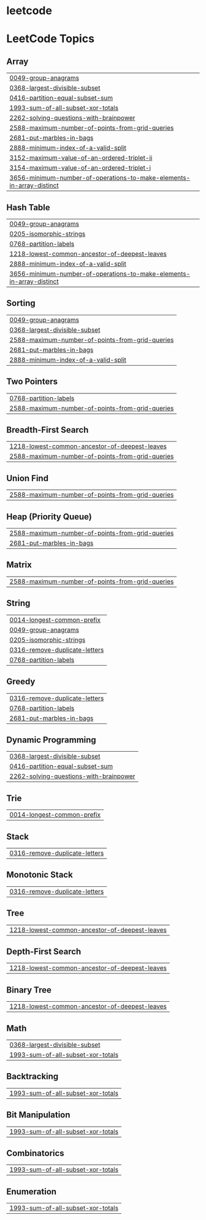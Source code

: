 # leetcode
<!---LeetCode Topics Start-->
# LeetCode Topics
## Array
|  |
| ------- |
| [0049-group-anagrams](https://github.com/LikhitaTummalecherla/leetcode/tree/master/0049-group-anagrams) |
| [0368-largest-divisible-subset](https://github.com/LikhitaTummalecherla/leetcode/tree/master/0368-largest-divisible-subset) |
| [0416-partition-equal-subset-sum](https://github.com/LikhitaTummalecherla/leetcode/tree/master/0416-partition-equal-subset-sum) |
| [1993-sum-of-all-subset-xor-totals](https://github.com/LikhitaTummalecherla/leetcode/tree/master/1993-sum-of-all-subset-xor-totals) |
| [2262-solving-questions-with-brainpower](https://github.com/LikhitaTummalecherla/leetcode/tree/master/2262-solving-questions-with-brainpower) |
| [2588-maximum-number-of-points-from-grid-queries](https://github.com/LikhitaTummalecherla/leetcode/tree/master/2588-maximum-number-of-points-from-grid-queries) |
| [2681-put-marbles-in-bags](https://github.com/LikhitaTummalecherla/leetcode/tree/master/2681-put-marbles-in-bags) |
| [2888-minimum-index-of-a-valid-split](https://github.com/LikhitaTummalecherla/leetcode/tree/master/2888-minimum-index-of-a-valid-split) |
| [3152-maximum-value-of-an-ordered-triplet-ii](https://github.com/LikhitaTummalecherla/leetcode/tree/master/3152-maximum-value-of-an-ordered-triplet-ii) |
| [3154-maximum-value-of-an-ordered-triplet-i](https://github.com/LikhitaTummalecherla/leetcode/tree/master/3154-maximum-value-of-an-ordered-triplet-i) |
| [3656-minimum-number-of-operations-to-make-elements-in-array-distinct](https://github.com/LikhitaTummalecherla/leetcode/tree/master/3656-minimum-number-of-operations-to-make-elements-in-array-distinct) |
## Hash Table
|  |
| ------- |
| [0049-group-anagrams](https://github.com/LikhitaTummalecherla/leetcode/tree/master/0049-group-anagrams) |
| [0205-isomorphic-strings](https://github.com/LikhitaTummalecherla/leetcode/tree/master/0205-isomorphic-strings) |
| [0768-partition-labels](https://github.com/LikhitaTummalecherla/leetcode/tree/master/0768-partition-labels) |
| [1218-lowest-common-ancestor-of-deepest-leaves](https://github.com/LikhitaTummalecherla/leetcode/tree/master/1218-lowest-common-ancestor-of-deepest-leaves) |
| [2888-minimum-index-of-a-valid-split](https://github.com/LikhitaTummalecherla/leetcode/tree/master/2888-minimum-index-of-a-valid-split) |
| [3656-minimum-number-of-operations-to-make-elements-in-array-distinct](https://github.com/LikhitaTummalecherla/leetcode/tree/master/3656-minimum-number-of-operations-to-make-elements-in-array-distinct) |
## Sorting
|  |
| ------- |
| [0049-group-anagrams](https://github.com/LikhitaTummalecherla/leetcode/tree/master/0049-group-anagrams) |
| [0368-largest-divisible-subset](https://github.com/LikhitaTummalecherla/leetcode/tree/master/0368-largest-divisible-subset) |
| [2588-maximum-number-of-points-from-grid-queries](https://github.com/LikhitaTummalecherla/leetcode/tree/master/2588-maximum-number-of-points-from-grid-queries) |
| [2681-put-marbles-in-bags](https://github.com/LikhitaTummalecherla/leetcode/tree/master/2681-put-marbles-in-bags) |
| [2888-minimum-index-of-a-valid-split](https://github.com/LikhitaTummalecherla/leetcode/tree/master/2888-minimum-index-of-a-valid-split) |
## Two Pointers
|  |
| ------- |
| [0768-partition-labels](https://github.com/LikhitaTummalecherla/leetcode/tree/master/0768-partition-labels) |
| [2588-maximum-number-of-points-from-grid-queries](https://github.com/LikhitaTummalecherla/leetcode/tree/master/2588-maximum-number-of-points-from-grid-queries) |
## Breadth-First Search
|  |
| ------- |
| [1218-lowest-common-ancestor-of-deepest-leaves](https://github.com/LikhitaTummalecherla/leetcode/tree/master/1218-lowest-common-ancestor-of-deepest-leaves) |
| [2588-maximum-number-of-points-from-grid-queries](https://github.com/LikhitaTummalecherla/leetcode/tree/master/2588-maximum-number-of-points-from-grid-queries) |
## Union Find
|  |
| ------- |
| [2588-maximum-number-of-points-from-grid-queries](https://github.com/LikhitaTummalecherla/leetcode/tree/master/2588-maximum-number-of-points-from-grid-queries) |
## Heap (Priority Queue)
|  |
| ------- |
| [2588-maximum-number-of-points-from-grid-queries](https://github.com/LikhitaTummalecherla/leetcode/tree/master/2588-maximum-number-of-points-from-grid-queries) |
| [2681-put-marbles-in-bags](https://github.com/LikhitaTummalecherla/leetcode/tree/master/2681-put-marbles-in-bags) |
## Matrix
|  |
| ------- |
| [2588-maximum-number-of-points-from-grid-queries](https://github.com/LikhitaTummalecherla/leetcode/tree/master/2588-maximum-number-of-points-from-grid-queries) |
## String
|  |
| ------- |
| [0014-longest-common-prefix](https://github.com/LikhitaTummalecherla/leetcode/tree/master/0014-longest-common-prefix) |
| [0049-group-anagrams](https://github.com/LikhitaTummalecherla/leetcode/tree/master/0049-group-anagrams) |
| [0205-isomorphic-strings](https://github.com/LikhitaTummalecherla/leetcode/tree/master/0205-isomorphic-strings) |
| [0316-remove-duplicate-letters](https://github.com/LikhitaTummalecherla/leetcode/tree/master/0316-remove-duplicate-letters) |
| [0768-partition-labels](https://github.com/LikhitaTummalecherla/leetcode/tree/master/0768-partition-labels) |
## Greedy
|  |
| ------- |
| [0316-remove-duplicate-letters](https://github.com/LikhitaTummalecherla/leetcode/tree/master/0316-remove-duplicate-letters) |
| [0768-partition-labels](https://github.com/LikhitaTummalecherla/leetcode/tree/master/0768-partition-labels) |
| [2681-put-marbles-in-bags](https://github.com/LikhitaTummalecherla/leetcode/tree/master/2681-put-marbles-in-bags) |
## Dynamic Programming
|  |
| ------- |
| [0368-largest-divisible-subset](https://github.com/LikhitaTummalecherla/leetcode/tree/master/0368-largest-divisible-subset) |
| [0416-partition-equal-subset-sum](https://github.com/LikhitaTummalecherla/leetcode/tree/master/0416-partition-equal-subset-sum) |
| [2262-solving-questions-with-brainpower](https://github.com/LikhitaTummalecherla/leetcode/tree/master/2262-solving-questions-with-brainpower) |
## Trie
|  |
| ------- |
| [0014-longest-common-prefix](https://github.com/LikhitaTummalecherla/leetcode/tree/master/0014-longest-common-prefix) |
## Stack
|  |
| ------- |
| [0316-remove-duplicate-letters](https://github.com/LikhitaTummalecherla/leetcode/tree/master/0316-remove-duplicate-letters) |
## Monotonic Stack
|  |
| ------- |
| [0316-remove-duplicate-letters](https://github.com/LikhitaTummalecherla/leetcode/tree/master/0316-remove-duplicate-letters) |
## Tree
|  |
| ------- |
| [1218-lowest-common-ancestor-of-deepest-leaves](https://github.com/LikhitaTummalecherla/leetcode/tree/master/1218-lowest-common-ancestor-of-deepest-leaves) |
## Depth-First Search
|  |
| ------- |
| [1218-lowest-common-ancestor-of-deepest-leaves](https://github.com/LikhitaTummalecherla/leetcode/tree/master/1218-lowest-common-ancestor-of-deepest-leaves) |
## Binary Tree
|  |
| ------- |
| [1218-lowest-common-ancestor-of-deepest-leaves](https://github.com/LikhitaTummalecherla/leetcode/tree/master/1218-lowest-common-ancestor-of-deepest-leaves) |
## Math
|  |
| ------- |
| [0368-largest-divisible-subset](https://github.com/LikhitaTummalecherla/leetcode/tree/master/0368-largest-divisible-subset) |
| [1993-sum-of-all-subset-xor-totals](https://github.com/LikhitaTummalecherla/leetcode/tree/master/1993-sum-of-all-subset-xor-totals) |
## Backtracking
|  |
| ------- |
| [1993-sum-of-all-subset-xor-totals](https://github.com/LikhitaTummalecherla/leetcode/tree/master/1993-sum-of-all-subset-xor-totals) |
## Bit Manipulation
|  |
| ------- |
| [1993-sum-of-all-subset-xor-totals](https://github.com/LikhitaTummalecherla/leetcode/tree/master/1993-sum-of-all-subset-xor-totals) |
## Combinatorics
|  |
| ------- |
| [1993-sum-of-all-subset-xor-totals](https://github.com/LikhitaTummalecherla/leetcode/tree/master/1993-sum-of-all-subset-xor-totals) |
## Enumeration
|  |
| ------- |
| [1993-sum-of-all-subset-xor-totals](https://github.com/LikhitaTummalecherla/leetcode/tree/master/1993-sum-of-all-subset-xor-totals) |
<!---LeetCode Topics End-->